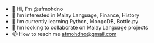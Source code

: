 - 👋 Hi, I’m @afmohdno
- 👀 I’m interested in Malay Language, Finance, History
- 🌱 I’m currently learning Python, MongoDB, Bottle.py
- 💞️ I’m looking to collaborate on Malay Language projects
- 📫 How to reach me afmohdno@gmail.com

<!---
afmohdno/afmohdno is a ✨ special ✨ repository because its `README.md` (this file) appears on your GitHub profile.
You can click the Preview link to take a look at your changes.
--->
